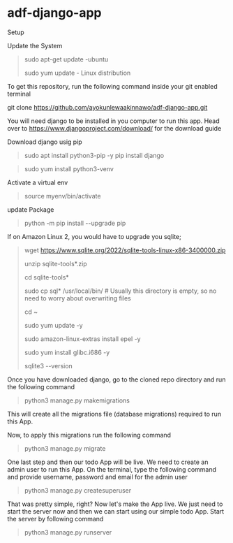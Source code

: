 # adf-django-app
Setup

Update the System

>sudo apt-get update -ubuntu
>
>sudo yum update - Linux distribution

To get this repository, run the following command inside your git enabled terminal

git clone https://github.com/ayokunlewaakinnawo/adf-django-app.git

You will need django to be installed in you computer to run this app. Head over to https://www.djangoproject.com/download/ for the download guide

Download django usig pip

>sudo apt install python3-pip -y
>pip install django

>sudo yum install python3-venv

Activate a virtual env
>source myenv/bin/activate

update Package
>python -m pip install --upgrade pip


If on Amazon Linux 2, you would have to upgrade you sqlite;
>wget https://www.sqlite.org/2022/sqlite-tools-linux-x86-3400000.zip
>
>unzip sqlite-tools*.zip
>
>cd sqlite-tools* 
>
>sudo cp sql* /usr/local/bin/  # Usually this directory is empty, so no need to worry about overwriting files 
>
>cd ~
>
>sudo yum update -y
>
>sudo amazon-linux-extras install epel -y 
>
>sudo yum install glibc.i686 -y
>
>sqlite3 --version 
>



Once you have downloaded django, go to the cloned repo directory and run the following command

>python3 manage.py makemigrations

This will create all the migrations file (database migrations) required to run this App.

Now, to apply this migrations run the following command

>python3 manage.py migrate

One last step and then our todo App will be live. We need to create an admin user to run this App. On the terminal, type the following command and provide username, password and email for the admin user

>python3 manage.py createsuperuser

That was pretty simple, right? Now let's make the App live. We just need to start the server now and then we can start using our simple todo App. Start the server by following command

>python3 manage.py runserver
